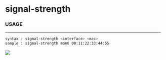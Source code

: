 # signal-strength

### USAGE
---
```bash
syntax : signal-strength <interface> <mac>
sample : signal-strength mon0 00:11:22:33:44:55
```

<img src="https://i.imgur.com/zRV3uuE.png">
